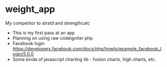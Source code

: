 # weight_app
My competitor to strstd and strengthcalc

- This is my first pass at an app
- Planning on using raw codeigniter php
- Facebook login https://developers.facebook.com/docs/php/howto/example_facebook_login/5.0.0
- Some kinda of javascript charting lib - fusion charts, high charts, etc.
